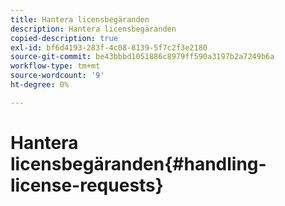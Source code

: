 ```yaml
---
title: Hantera licensbegäranden
description: Hantera licensbegäranden
copied-description: true
exl-id: bf6d4193-283f-4c08-8139-5f7c2f3e2180
source-git-commit: be43bbbd1051886c8979ff590a3197b2a7249b6a
workflow-type: tm+mt
source-wordcount: '9'
ht-degree: 0%

---
```


# Hantera licensbegäranden{#handling-license-requests}
